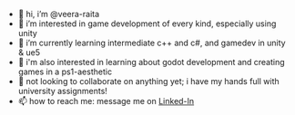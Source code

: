 - 👋 hi, i’m @veera-raita
- 👀 i’m interested in game development of every kind, especially using unity
- 🌱 i’m currently learning intermediate c++ and c#, and gamedev in unity & ue5
- 💫 i'm also interested in learning about godot development and creating games in a ps1-aesthetic
- 💞️ not looking to collaborate on anything yet; i have my hands full with university assignments!
- 📫 how to reach me: message me on [Linked-In](https://www.linkedin.com/in/veera-raita-9b20742a0/)
